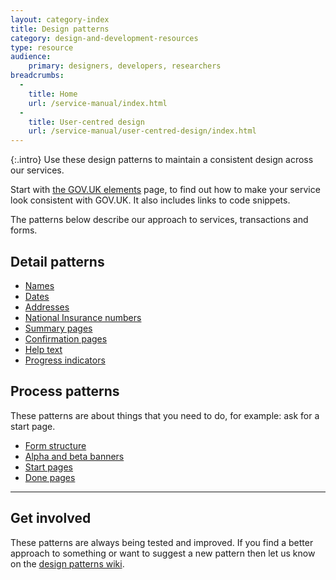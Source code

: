 ```yaml
---
layout: category-index
title: Design patterns
category: design-and-development-resources
type: resource
audience:
    primary: designers, developers, researchers
breadcrumbs:
  -
    title: Home
    url: /service-manual/index.html
  -
    title: User-centred design
    url: /service-manual/user-centred-design/index.html
---
```


{:.intro}
Use these design patterns to maintain a consistent design across our services.

Start with [the GOV.UK elements](/service-manual/user-centred-design/resources/elements) page, to find out how to make your service look consistent with GOV.UK. It also includes links to code snippets.

The patterns below describe our approach to services, transactions and forms.

## Detail patterns
* [Names](/service-manual/user-centred-design/resources/patterns/names)
* [Dates](/service-manual/user-centred-design/resources/patterns/dates)
* [Addresses](/service-manual/user-centred-design/resources/patterns/addresses)
* [National Insurance numbers](/service-manual/user-centred-design/resources/patterns/national-insurance-number)
* [Summary pages](/service-manual/user-centred-design/resources/patterns/summary-pages)
* [Confirmation pages](/service-manual/user-centred-design/resources/patterns/confirmation-pages)
* [Help text](/service-manual/user-centred-design/resources/patterns/help-text)
* [Progress indicators](/service-manual/user-centred-design/resources/patterns/progress-indicators)


## Process patterns
These patterns are about things that you need to do, for example: ask for a start page.

* [Form structure](/service-manual/user-centred-design/resources/patterns/form-structure)
* [Alpha and beta banners](/service-manual/user-centred-design/resources/patterns/alpha-beta)
* [Start pages](/service-manual/user-centred-design/resources/patterns/start-pages)
* [Done pages](/service-manual/user-centred-design/resources/patterns/done-pages)

---

## Get involved

These patterns are always being tested and improved. If you find a better approach to something or want to suggest a new pattern then let us know on the [design patterns wiki](https://designpatterns.hackpad.com/GOV.UK-design-patterns-0eUk1OdHvql).
<br>
